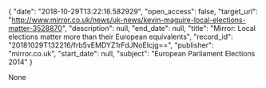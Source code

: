 {
  "date": "2018-10-29T13:22:16.582929", 
  "open_access": false, 
  "target_url": "http://www.mirror.co.uk/news/uk-news/kevin-maguire-local-elections-matter-3528870", 
  "description": null, 
  "end_date": null, 
  "title": "Mirror: Local elections matter more than their European equivalents", 
  "record_id": "20181029T132216/frb5vEMDYZ1rFdJNoEIcjg==", 
  "publisher": "mirror.co.uk", 
  "start_date": null, 
  "subject": "European Parliament Elections 2014"
}

None